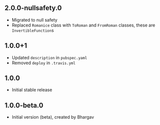 ## 2.0.0-nullsafety.0

- Migrated to null safety
- Replaced `Romanice` class with `ToRoman` and `FromRoman` classes, these are `InvertibleFunction`s

## 1.0.0+1

- Updated `description` in `pubspec.yaml`
- Removed `deploy` in `.travis.yml`

## 1.0.0

- Initial stable release

## 1.0.0-beta.0

- Initial version (beta), created by Bhargav
